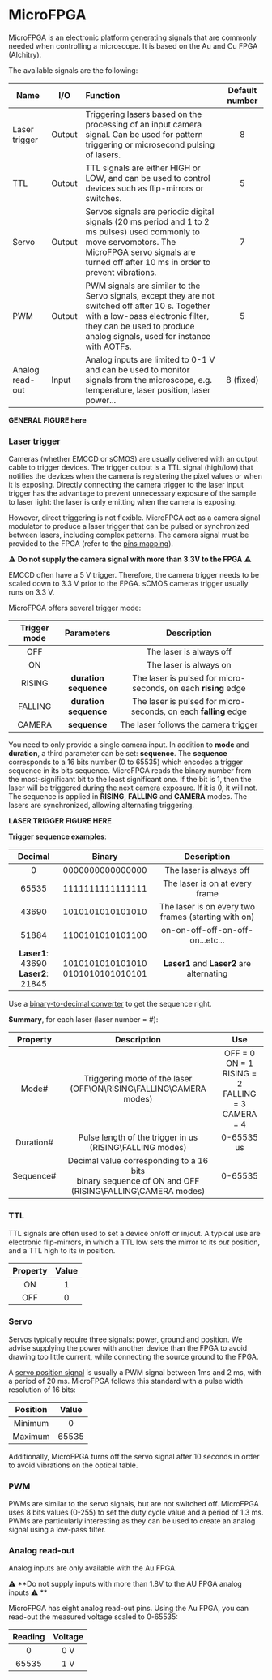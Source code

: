 # MicroFPGA

MicroFPGA is an electronic platform generating signals that are commonly needed when controlling a microscope. It is based on the Au and Cu FPGA (Alchitry).

The available signals are the following:

| Name            | I/O    | Function                                                     | Default number |
| --------------- | ------ | :----------------------------------------------------------- | :------------: |
| Laser trigger   | Output | Triggering lasers based on the processing of an input camera signal. Can be used for pattern triggering or microsecond pulsing of lasers. |       8        |
| TTL             | Output | TTL signals are either HIGH or LOW, and can be used to control devices such as flip-mirrors or switches. |       5        |
| Servo           | Output | Servos signals are periodic digital signals (20 ms period and 1 to 2 ms pulses) used commonly to move servomotors. The MicroFPGA servo signals are turned off after 10 ms in order to prevent vibrations. |       7        |
| PWM             | Output | PWM signals are similar to the Servo signals, except they are not switched off after 10 s. Together with a low-pass electronic filter, they can be used to produce analog signals, used for instance with AOTFs. |       5        |
| Analog read-out | Input  | Analog inputs are limited to 0-1 V and can be used to monitor signals from the microscope, e.g. temperature, laser position, laser power... |   8 (fixed)    |



**GENERAL FIGURE here**



### Laser trigger

Cameras (whether EMCCD or sCMOS) are usually delivered with an output cable to trigger devices. The trigger output is a TTL signal (high/low) that notifies the devices when the camera is registering the pixel values or when it is exposing. Directly connecting the camera trigger to the laser input trigger has the advantage to prevent unnecessary exposure of the sample to laser light: the laser is only emitting when the camera is exposing. 

However, direct triggering is not flexible. MicroFPGA act as a camera signal modulator to produce a laser trigger that can be pulsed or synchronized between lasers, including complex patterns. The camera signal must be provided to the FPGA (refer to the [pins mapping](pins_br.md)).

:warning: **Do not supply the camera signal with more than 3.3V to the FPGA** :warning:

EMCCD often have a 5 V trigger. Therefore, the camera trigger needs to be scaled down to 3.3 V prior to the FPGA. sCMOS cameras trigger usually runs on 3.3 V.

MicroFPGA offers several trigger mode:

| Trigger mode |         Parameters         |                         Description                          |
| :----------: | :------------------------: | :----------------------------------------------------------: |
|     OFF      |                            |                   The laser is always off                    |
|      ON      |                            |                    The laser is always on                    |
|    RISING    | **duration<br />sequence** | The laser is pulsed for **<duration>** micro-seconds, on each **rising** edge |
|   FALLING    | **duration<br />sequence** | The laser is pulsed for **<duration>** micro-seconds, on each **falling** edge |
|    CAMERA    |        **sequence**        |             The laser follows the camera trigger             |

You need to only provide a single camera input. In addition to **mode** and **duration**, a third parameter can be set: **sequence**. The **sequence** corresponds to a 16 bits number (0 to 65535) which encodes a trigger sequence in its bits sequence. MicroFPGA reads the binary number from the most-significant bit to the least significant one. If the bit is 1, then the laser will be triggered during the next camera exposure. If it is 0, it will not. The sequence is applied in **RISING**, **FALLING** and **CAMERA** modes. The lasers are synchronized, allowing alternating triggering.  



**LASER TRIGGER FIGURE HERE**



**Trigger sequence examples**:


|                 Decimal                  |                 Binary                 |                     Description                     |
| :--------------------------------------: | :------------------------------------: | :-------------------------------------------------: |
|                    0                     |            0000000000000000            |               The laser is always off               |
|                  65535                   |            1111111111111111            |           The laser is on at every frame            |
|                  43690                   |            1010101010101010            | The laser is on every two frames (starting with on) |
|                  51884                   |            1100101010101100            |          on-on-off-off-on-off-on...etc...           |
| **Laser1**: 43690 <br> **Laser2**: 21845 | 1010101010101010 <br> 0101010101010101 |      **Laser1** and **Laser2** are alternating      |

Use a [binary-to-decimal converter](https://www.binaryhexconverter.com/binary-to-decimal-converter "One binary to decimal converter") to get the sequence right.

**Summary**, for each laser (laser number = #):

| Property  |                         Description                          |                             Use                              |
| :-------: | :----------------------------------------------------------: | :----------------------------------------------------------: |
|   Mode#   | Triggering mode of the laser <br>(OFF\ON\RISING\FALLING\CAMERA modes) | OFF = 0 <br> ON = 1 <br> RISING = 2 <br> FALLING = 3 <br> CAMERA = 4 |
| Duration# | Pulse length of the trigger in us <br>(RISING\FALLING modes) |                          0-65535 us                          |
| Sequence# | Decimal value corresponding to a 16 bits <br>binary sequence of ON and OFF <br>(RISING\FALLING\CAMERA modes) |                           0-65535                            |

### TTL

TTL signals are often used to set a device on/off or in/out. A typical use are electronic flip-mirrors, in which a TTL low sets the mirror to its _out_ position, and a TTL high to its _in_ position.

| Property | Value |
| :------: | :---: |
|    ON    |   1   |
|   OFF    |   0   |

### Servo

Servos typically require three signals: power, ground and position. We advise supplying the power with another device than the FPGA to avoid drawing too little current, while connecting the source ground to the FPGA.

A [servo position signal](https://en.wikipedia.org/wiki/Servo_control "Wikipedia Servo control") is usually a PWM signal between 1ms and 2 ms, with a period of 20 ms. MicroFPGA follows this standard with a pulse width resolution of 16 bits:

| Position | Value |
| :------: | :---: |
| Minimum  |   0   |
| Maximum  | 65535 |

Additionally, MicroFPGA turns off the servo signal after 10 seconds in order to avoid vibrations on the optical table.

### PWM

PWMs are similar to the servo signals, but are not switched off. MicroFPGA uses 8 bits values (0-255) to set the duty cycle value and a period of 1.3 ms. PWMs are particularly interesting as they can be used to create an analog signal using a low-pass filter.

### Analog read-out

Analog inputs are only available with the Au FPGA.

:warning:  **Do not supply inputs with more than 1.8V to the AU FPGA analog inputs​ :warning: **

MicroFPGA has eight analog read-out pins. Using the Au FPGA, you can read-out the measured voltage scaled to 0-65535:

| Reading | Voltage |
| :-----: | :-----: |
|    0    |   0 V   |
|  65535  |   1 V   |